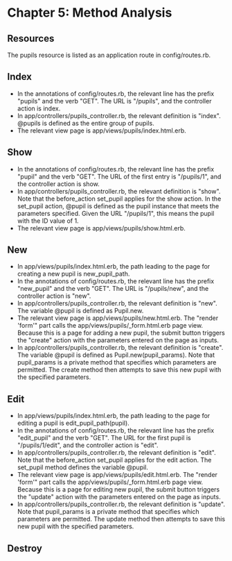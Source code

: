 # Chapter 5: Method Analysis

## Resources
The pupils resource is listed as an application route in config/routes.rb.

## Index
* In the annotations of config/routes.rb, the relevant line has the prefix "pupils" and the verb "GET".  The URL is "/pupils", and the controller action is index.
* In app/controllers/pupils_controller.rb, the relevant definition is "index".  @pupils is defined as the entire group of pupils.
* The relevant view page is app/views/pupils/index.html.erb.

## Show
* In the annotations of config/routes.rb, the relevant line has the prefix "pupil" and the verb "GET".  The URL of the first entry is "/pupils/1", and the controller action is show.
* In app/controllers/pupils_controller.rb, the relevant definition is "show".  Note that the before_action set_pupil applies for the show action.  In the set_pupil action, @pupil is defined as the pupil instance that meets the parameters specified.  Given the URL "/pupils/1", this means the pupil with the ID value of 1.
* The relevant view page is app/views/pupils/show.html.erb.

## New
* In app/views/pupils/index.html.erb, the path leading to the page for creating a new pupil is new_pupil_path.
* In the annotations of config/routes.rb, the relevant line has the prefix "new_pupil" and the verb "GET".  The URL is "/pupils/new", and the controller action is "new".
* In app/controllers/pupils_controller.rb, the relevant definition is "new".  The variable @pupil is defined as Pupil.new.
* The relevant view page is app/views/pupils/new.html.erb.  The "render 'form'" part calls the app/views/pupils/_form.html.erb page view.  Because this is a page for adding a new pupil, the submit button triggers the "create" action with the parameters entered on the page as inputs.
* In app/controllers/pupils_controller.rb, the relevant definition is "create".  The variable @pupil is defined as Pupil.new(pupil_params).  Note that pupil_params is a private method that specifies which parameters are permitted.  The create method then attempts to save this new pupil with the specified parameters.

## Edit
* In app/views/pupils/index.html.erb, the path leading to the page for editing a pupil is edit_pupil_path(pupil).
* In the annotations of config/routes.rb, the relevant line has the prefix "edit_pupil" and the verb "GET".  The URL for the first pupil is "/pupils/1/edit", and the controller action is "edit".
* In app/controllers/pupils_controller.rb, the relevant definition is "edit".  Note that the before_action set_pupil applies for the edit action.  The set_pupil method defines the variable @pupil.
* The relevant view page is app/views/pupils/edit.html.erb.  The "render 'form'" part calls the app/views/pupils/_form.html.erb page view.  Because this is a page for editing new pupil, the submit button triggers the "update" action with the parameters entered on the page as inputs.
* In app/controllers/pupils_controller.rb, the relevant definition is "update".  Note that pupil_params is a private method that specifies which parameters are permitted.  The update method then attempts to save this new pupil with the specified parameters.

## Destroy
